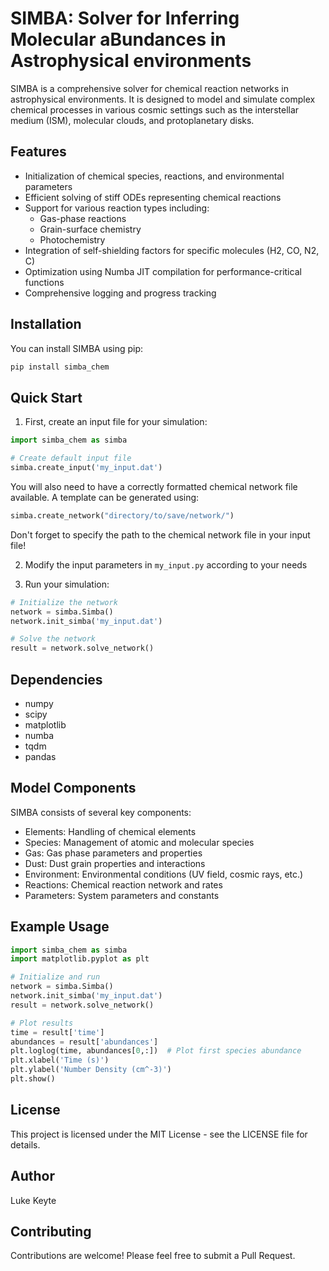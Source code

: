 # SIMBA: Solver for Inferring Molecular aBundances in Astrophysical environments

SIMBA is a comprehensive solver for chemical reaction networks in astrophysical environments. It is designed to model and simulate complex chemical processes in various cosmic settings such as the interstellar medium (ISM), molecular clouds, and protoplanetary disks.

## Features

- Initialization of chemical species, reactions, and environmental parameters
- Efficient solving of stiff ODEs representing chemical reactions
- Support for various reaction types including:
  - Gas-phase reactions
  - Grain-surface chemistry
  - Photochemistry
- Integration of self-shielding factors for specific molecules (H2, CO, N2, C)
- Optimization using Numba JIT compilation for performance-critical functions
- Comprehensive logging and progress tracking

## Installation

You can install SIMBA using pip:

```bash
pip install simba_chem
```

## Quick Start

1. First, create an input file for your simulation:
```python
import simba_chem as simba

# Create default input file
simba.create_input('my_input.dat')
```

You will also need to have a correctly formatted chemical network file available. A template can be generated using:
```python
simba.create_network("directory/to/save/network/") 
```

Don't forget to specify the path to the chemical network file in your input file!


2. Modify the input parameters in `my_input.py` according to your needs

3. Run your simulation:
```python
# Initialize the network
network = simba.Simba()
network.init_simba('my_input.dat')

# Solve the network
result = network.solve_network()
```





## Dependencies

- numpy
- scipy
- matplotlib
- numba
- tqdm
- pandas

## Model Components

SIMBA consists of several key components:
- Elements: Handling of chemical elements
- Species: Management of atomic and molecular species
- Gas: Gas phase parameters and properties
- Dust: Dust grain properties and interactions
- Environment: Environmental conditions (UV field, cosmic rays, etc.)
- Reactions: Chemical reaction network and rates
- Parameters: System parameters and constants

## Example Usage

```python
import simba_chem as simba
import matplotlib.pyplot as plt

# Initialize and run
network = simba.Simba()
network.init_simba('my_input.dat')
result = network.solve_network()

# Plot results
time = result['time']
abundances = result['abundances']
plt.loglog(time, abundances[0,:])  # Plot first species abundance
plt.xlabel('Time (s)')
plt.ylabel('Number Density (cm^-3)')
plt.show()
```


## License

This project is licensed under the MIT License - see the LICENSE file for details.

## Author

Luke Keyte

## Contributing

Contributions are welcome! Please feel free to submit a Pull Request.
